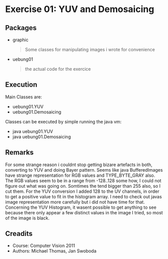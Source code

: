 Exercise 01: YUV and Demosaicing
================================


Packages
--------

- graphic
    
    > Some classes for manipulating images i wrote for convenience

- uebung01

     > the actual code for the exercice

Execution
---------

Main Classes are:
    
- uebung01.YUV
- uebung01.Demosaicing

Classes can be executed by simple running the java vm:

- java uebung01.YUV
- java uebung01.Demosaicing


Remarks
-------

For some strange reason i couldnt stop getting bizare artefacts in both, converting
to YUV and doing Bayer pattern. Seems like java BufferedImages have strange representation
for RGB values and TYPE_BYTE_GRAY also. The RGB values seem to be in a range from
-128..128 some how, I could not figure out what was going on. Somtimes the tend bigger than 255
also, so I cut them. For the YUV conversion I added 128 to the UV channels, in order to get a positive
value to fit in the histogram array.
I need to check out javas image representation more carefully but i did not have time for that.
Concerning the YUV Histogram, it wasent possible to get anything to see because there only appear a
few distinct values in the image I tried, so most of the image is black.

Creadits
--------

* Course: Computer Vision 2011
* Authors: Michael Thomas, Jan Swoboda

